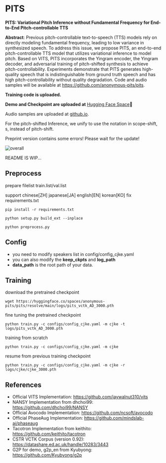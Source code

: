 # PITS
**PITS: Variational Pitch Inference without Fundamental Frequency for End-to-End Pitch-controllable TTS**

**Abstract**: Previous pitch-controllable text-to-speech (TTS) models rely on directly modeling fundamental frequency, leading to low variance in synthesized speech. To address this issue, we propose PITS, an end-to-end pitch-controllable TTS model that utilizes variational inference to model pitch. Based on VITS, PITS incorporates the Yingram encoder, the Yingram decoder, and adversarial training of pitch-shifted synthesis to achieve pitch-controllability. Experiments demonstrate that PITS generates high-quality speech that is indistinguishable from ground truth speech and has high pitch-controllability without quality degradation. Code and audio samples will be available at https://github.com/anonymous-pits/pits.

**Training code is uploaded.**

**Demo and Checkpoint are uploaded at** [Hugging Face Space](https://huggingface.co/spaces/anonymous-pits/pits)🤗

Audio samples are uploaded at [github.io](https://anonymous-pits.github.io/pits/).

For the pitch-shifted Inference, we unify to use the notation in scope-shift, s, instead of pitch-shift.

Preprint version contains some errors! Please wait for the update!

![overall](asset/overall.png) 

README IS WIP...
## Preprocess 
prepare filelist train.list/val.list

support chinese[ZH] japanese[JA] english[EN] korean[KO]
fix requirements.txt  
```
pip install -r requirements.txt
```
```
python setup.py build_ext --inplace
```
```
python preprocess.py 
```

## Config
+ you need to modify speakers list in config/config_cjke.yaml
+ you can also modify the **keep_ckpts** and **log_path**
+ **data_path** is the root path of your data.

## Training
download the pretrained checkpoint
```
wget https://huggingface.co/spaces/anonymous-pits/pits/resolve/main/logs/pits_vctk_AD_3000.pth
```
fine tuning the pretrained checkpoint
```
python train.py -c configs/config_cjke.yaml -m cjke -t logs/pits_vctk_AD_3000.pth
```
training from scratch
```
python train.py -c configs/config_cjke.yaml -m cjke
```
resume from previous training checkpoint
```
python train.py -c configs/config_cjke.yaml -m cjke -r logs/cjke/cjke_3000.pth
```

## References
- Official VITS Implementation: https://github.com/jaywalnut310/vits
- NANSY Implementation from dhchoi99: https://github.com/dhchoi99/NANSY
- Official Avocodo Implementation: https://github.com/ncsoft/avocodo
- Official PhaseAug Implementation: https://github.com/mindslab-ai/phaseaug
- Tacotron Implementation from keithito: https://github.com/keithito/tacotron
- CSTR VCTK Corpus (version 0.92): https://datashare.ed.ac.uk/handle/10283/3443
- G2P for demo, g2p\_en from Kyubyong: https://github.com/Kyubyong/g2p
